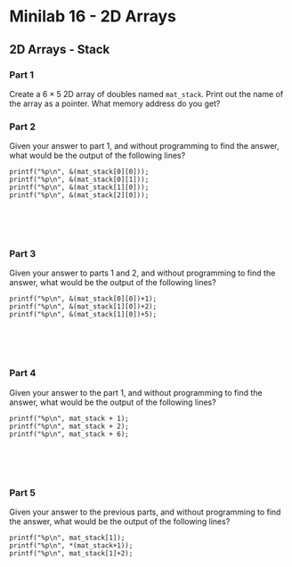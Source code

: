 # Minilab 16 - 2D Arrays

## 2D Arrays - Stack

### Part 1

Create a $6 \times 5$ 2D array of doubles named `mat_stack`.
Print out the name of the array as a pointer.
What memory address do you get?


### Part 2
Given your answer to part 1,
and without programming to find the answer,
what would be the output of the following lines?
```
printf("%p\n", &(mat_stack[0][0]));
printf("%p\n", &(mat_stack[0][1]));
printf("%p\n", &(mat_stack[1][0]));
printf("%p\n", &(mat_stack[2][0]));
```
<br><br><br>

### Part 3
Given your answer to parts 1 and 2,
and without programming to find the answer,
what would be the output of the following lines?
```
printf("%p\n", &(mat_stack[0][0])+1);
printf("%p\n", &(mat_stack[1][0])+2);
printf("%p\n", &(mat_stack[1][0])+5);
```
<br><br><br>

### Part 4
Given your answer to the part 1,
and without programming to find the answer,
what would be the output of the following lines?
```
printf("%p\n", mat_stack + 1);
printf("%p\n", mat_stack + 2);
printf("%p\n", mat_stack + 6);
```
<br><br><br>

### Part 5
Given your answer to the previous parts,
and without programming to find the answer,
what would be the output of the following lines?
```
printf("%p\n", mat_stack[1]);
printf("%p\n", *(mat_stack+1));
printf("%p\n", mat_stack[1]+2);
```
<br><br><br>


